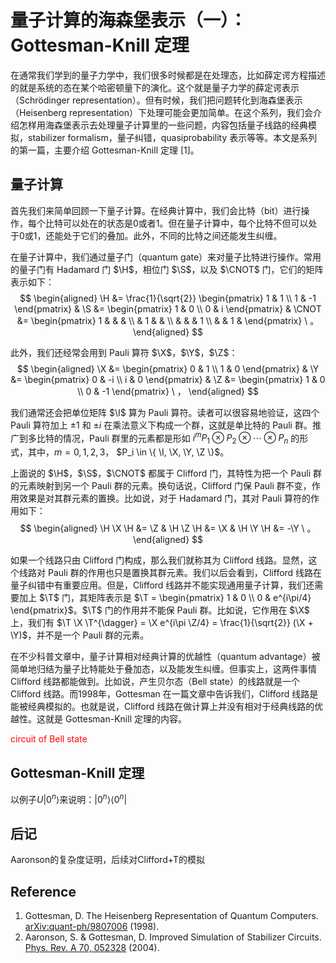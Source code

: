 $$
\newcommand{\H}{\mathsf{H}}
\newcommand{\S}{\mathsf{S}}
\newcommand{\T}{\mathsf{T}}
\newcommand{\CNOT}{\mathsf{CNOT}}
\newcommand{\CZ}{\mathsf{CZ}}
\newcommand{\X}{\mathsf{X}}
\newcommand{\Y}{\mathsf{Y}}
\newcommand{\Z}{\mathsf{Z}}
\newcommand{\I}{\mathsf{I}}
$$

# 量子计算的海森堡表示（一）：Gottesman-Knill 定理




在通常我们学到的量子力学中，我们很多时候都是在处理态，比如薛定谔方程描述的就是系统的态在某个哈密顿量下的演化。这个就是量子力学的薛定谔表示（Schrödinger representation）。但有时候，我们把问题转化到海森堡表示（Heisenberg representation）下处理可能会更加简单。在这个系列，我们会介绍怎样用海森堡表示去处理量子计算里的一些问题，内容包括量子线路的经典模拟，stabilizer formalism，量子纠错，quasiprobability 表示等等。本文是系列的第一篇，主要介绍 Gottesman-Knill 定理 [1]。



## 量子计算

首先我们来简单回顾一下量子计算。在经典计算中，我们会比特（bit）进行操作，每个比特可以处在的状态是0或者1。但在量子计算中，每个比特不但可以处于0或1，还能处于它们的叠加。此外，不同的比特之间还能发生纠缠。
<!-- 我们用$|\psi\rangle$来标记一个量子态的话，处于0和1的叠加用数学语言来写就是$|\psi\rangle = \alpha |0\rangle + \beta |1\rangle$。 -->

在量子计算中，我们通过量子门（quantum gate）来对量子比特进行操作。常用的量子门有 Hadamard 门 $\H$，相位门 $\S$，以及 $\CNOT$ 门，它们的矩阵表示如下：
$$
\begin{aligned}
\H &= \frac{1}{\sqrt{2}} \begin{pmatrix} 1 & 1 \\ 1 & -1 \end{pmatrix} & 
\S &= \begin{pmatrix} 1 & 0 \\ 0 & i \end{pmatrix} &
\CNOT &= \begin{pmatrix} 1 &  &  & \\ & 1 & & \\ & & & 1 \\ & & 1 & \end{pmatrix} \ 。
\end{aligned}
$$

此外，我们还经常会用到 Pauli 算符 $\X$，$\Y$，$\Z$：
$$
\begin{aligned}
\X &= \begin{pmatrix} 0 & 1 \\ 1 & 0 \end{pmatrix} & 
\Y &= \begin{pmatrix} 0 & -i \\ i & 0 \end{pmatrix} & 
\Z &= \begin{pmatrix} 1 & 0 \\ 0 & -1 \end{pmatrix} \ ，
\end{aligned}
$$

我们通常还会把单位矩阵 $\I$ 算为 Pauli 算符。读者可以很容易地验证，这四个 Pauli 算符加上 $\pm 1$ 和 $\pm i$ 在乘法意义下构成一个群，这就是单比特的 Pauli 群。推广到多比特的情况，Pauli 群里的元素都是形如 $i^m P_1 \otimes P_2 \otimes \cdots \otimes P_n$ 的形式，其中，$m = 0, 1, 2, 3$， $P_i \in \{ \I, \X, \Y, \Z \}$。


上面说的 $\H$，$\S$，$\CNOT$ 都属于 Clifford 门，其特性为把一个 Pauli 群的元素映射到另一个 Pauli 群的元素。换句话说，Clifford 门保 Pauli 群不变，作用效果是对其群元素的置换。比如说，对于 Hadamard 门，其对 Pauli 算符的作用如下：
$$
\begin{aligned}
\H \X \H &= \Z &
\H \Z \H &= \X &
\H \Y \H &= -\Y  \ 。
\end{aligned}
$$

如果一个线路只由 Clifford 门构成，那么我们就称其为 Clifford 线路。显然，这个线路对 Pauli 群的作用也只是置换其群元素。我们以后会看到，Clifford 线路在量子纠错中有重要应用。但是，Clifford 线路并不能实现通用量子计算，我们还需要加上 $\T$ 门，其矩阵表示是 $\T = \begin{pmatrix} 1 & 0 \\ 0 & e^{i\pi/4} \end{pmatrix}$。$\T$ 门的作用并不能保 Pauli 群。比如说，它作用在 $\X$ 上，我们有 $\T \X \T^{\dagger} = \X e^{i\pi \Z/4} = \frac{1}{\sqrt{2}} (\X + \Y)$，并不是一个 Pauli 群的元素。


在不少科普文章中，量子计算相对经典计算的优越性（quantum advantage）被简单地归结为量子比特能处于叠加态，以及能发生纠缠。但事实上，这两件事情 Clifford 线路都能做到。比如说，产生贝尔态（Bell state）的线路就是一个 Clifford 线路。而1998年，Gottesman 在一篇文章中告诉我们，Clifford 线路是能被经典模拟的。也就是说，Clifford 线路在做计算上并没有相对于经典线路的优越性。这就是 Gottesman-Knill 定理的内容。

<p style = "color:red"> circuit of Bell state </p> 




## Gottesman-Knill 定理

以例子$U|0^n \rangle$来说明：$|0^n\rangle\langle 0^n|$




## 后记

Aaronson的复杂度证明，后续对Clifford+T的模拟



## Reference

1. Gottesman, D. The Heisenberg Representation of Quantum Computers. [arXiv:quant-ph/9807006](http://arxiv.org/abs/quant-ph/9807006) (1998).
1. Aaronson, S. & Gottesman, D. Improved Simulation of Stabilizer Circuits. [Phys. Rev. A 70, 052328](https://journals.aps.org/pra/abstract/10.1103/PhysRevA.70.052328) (2004).
